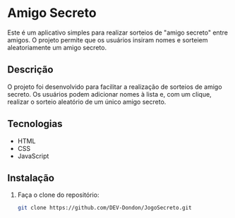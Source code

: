 # Amigo Secreto
Este é um aplicativo simples para realizar sorteios de "amigo secreto" entre amigos. O projeto permite que os usuários insiram nomes e sorteiem aleatoriamente um amigo secreto.

## Descrição
O projeto foi desenvolvido para facilitar a realização de sorteios de amigo secreto. Os usuários podem adicionar nomes à lista e, com um clique, realizar o sorteio aleatório de um único amigo secreto.

## Tecnologias
- HTML
- CSS
- JavaScript

## Instalação

1. Faça o clone do repositório:
   ```bash
   git clone https://github.com/DEV-Dondon/JogoSecreto.git
